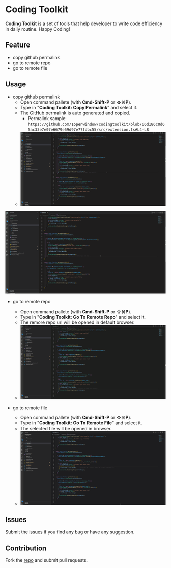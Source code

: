 # Coding Toolkit

**Coding Toolkit** is a set of tools that help developer to write code efficiency in daily routine. Happy Coding!

## Feature
- copy github permalink
- go to remote repo
- go to remote file

## Usage
- copy github permalink
  - Open command pallete (with **Cmd-Shift-P** or **⇧⌘P**).
  - Type in "**Coding Toolkit: Copy Permalink**" and select it.
  - The GitHub permalink is auto generated and copied.
    - Permalink sample: `https://github.com/1openwindow/codingtoolkit/blob/66d186c0d65ac33e7e07e6679e59d97e77fdbc55/src/extension.ts#L4-L8`
  - ![Usage](img/copypermalink.gif)

![Demo](https://github.com/1openwindow/codingtoolkit/blob/main/img/copypermalink.gif?raw=true)

- go to remote repo
  - Open command pallete (with **Cmd-Shift-P** or **⇧⌘P**).
  - Type in "**Coding Toolkit: Go To Remote Repo**" and select it.
  - The remore repo uri will be opened in default browser.
  - ![Usage](img/gotoremoterepo.gif)

- go to remote file
  - Open command pallete (with **Cmd-Shift-P** or **⇧⌘P**).
  - Type in "**Coding Toolkit: Go To Remote File**" and select it.
  - The selected file will be opened in browser.
  - ![Usage](img/gotoremotefile.gif)

## Issues
Submit the [issues](https://github.com/1openwindow/codingtoolkit/issues) if you find any bug or have any suggestion.

## Contribution
Fork the [repo](https://github.com/1openwindow/codingtoolkit) and submit pull requests.